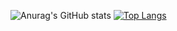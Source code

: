 ![Anurag's GitHub stats](https://github-readme-stats.vercel.app/api?username=wheatjs&show_icons=true&theme=gruvbox&hide_border=true&count_private=true)
[![Top Langs](https://github-readme-stats.vercel.app/api/top-langs/?username=wheatjs&theme=gruvbox&hide_border=true&layout=compact)](https://github.com/anuraghazra/github-readme-stats)
